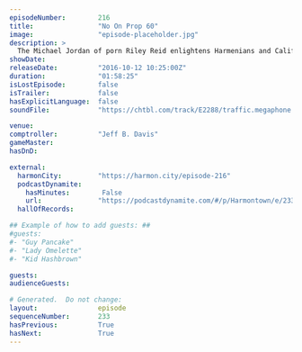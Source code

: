 ```yaml
---
episodeNumber:        216
title:                "No On Prop 60"
image:                "episode-placeholder.jpg"
description: >
  The Michael Jordan of porn Riley Reid enlightens Harmenians and Californians why we need to vote NO on Prop 60. dontharassca.com Later military nerds enlighten us all on why not to join the military or get out. Watch the video at harmontown.com/live. B...
showDate:             
releaseDate:          "2016-10-12 10:25:00Z"
duration:             "01:58:25"
isLostEpisode:        false
isTrailer:            false
hasExplicitLanguage:  false
soundFile:            "https://chtbl.com/track/E2288/traffic.megaphone.fm/STA8424537740.mp3"

venue:                
comptroller:          "Jeff B. Davis"
gameMaster:           
hasDnD:               

external:
  harmonCity:         "https://harmon.city/episode-216"
  podcastDynamite:
    hasMinutes:        False
    url:              "https://podcastdynamite.com/#/p/Harmontown/e/233/216"
  hallOfRecords:      

## Example of how to add guests: ##
#guests:
#- "Guy Pancake"
#- "Lady Omelette"
#- "Kid Hashbrown"

guests:
audienceGuests:

# Generated.  Do not change:
layout:               episode
sequenceNumber:       233
hasPrevious:          True
hasNext:              True
---
```


<!-- The episode description will be rendered here -->
<!-- Add your content below here -->

